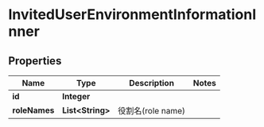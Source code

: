

# InvitedUserEnvironmentInformationInner


## Properties

| Name | Type | Description | Notes |
|------------ | ------------- | ------------- | -------------|
|**id** | **Integer** |  |  |
|**roleNames** | **List&lt;String&gt;** | 役割名(role name) |  |



